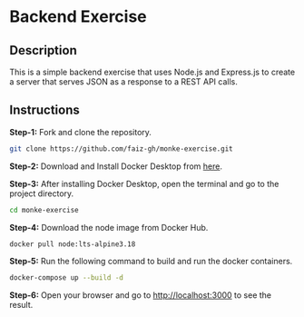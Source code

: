 # Backend Exercise

## Description

This is a simple backend exercise that uses Node.js and Express.js to create a server that serves JSON as a response to a REST API calls.

## Instructions

**Step-1:** Fork and clone the repository.
```bash
git clone https://github.com/faiz-gh/monke-exercise.git
```

**Step-2:** Download and Install Docker Desktop from [here](https://www.docker.com/products/docker-desktop).

**Step-3:** After installing Docker Desktop, open the terminal and go to the project directory.
```bash
cd monke-exercise
```

**Step-4:** Download the node image from Docker Hub.
```bash
docker pull node:lts-alpine3.18
```

**Step-5:** Run the following command to build and run the docker containers.
```bash
docker-compose up --build -d
```

**Step-6:** Open your browser and go to [http://localhost:3000](http://localhost:3000/) to see the result.
